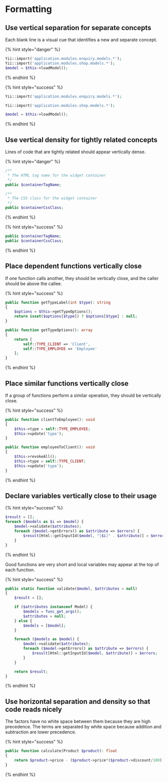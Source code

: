 # Formatting

## Use vertical separation for separate concepts

Each blank line is a visual cue that identifies a new and separate concept.

{% hint style="danger" %}
```php
Yii::import('application.modules.enquiry.models.*');
Yii::import('application.modules.shop.models.*');
$model = $this->loadModel();
```
{% endhint %}

{% hint style="success" %}
```php
Yii::import('application.modules.enquiry.models.*');

Yii::import('application.modules.shop.models.*');

$model = $this->loadModel();
```
{% endhint %}

## Use vertical density for tightly related concepts

Lines of code that are tightly related should appear vertically dense.

{% hint style="danger" %}
```php
/**
 * The HTML tag name for the widget container
 */
public $containerTagName;

/**
 * The CSS class for the widget container
 */
public $containerCssClass;
```
{% endhint %}

{% hint style="success" %}
```php
public $containerTagName;
public $containerCssClass;
```
{% endhint %}

## Place dependent functions vertically close

If one function calls another, they should be vertically close, and the caller should be above the callee.

{% hint style="success" %}
```php
public function getTypeLabel(int $type): string
{
    $options = $this->getTypeOptions();
    return isset($options[$type]) ? $options[$type] : null;
}

public function getTypeOptions(): array
{
    return [
        self::TYPE_CLIENT => 'Client',
        self::TYPE_EMPLOYEE => 'Employee'
    ];
}
```
{% endhint %}

## Place similar functions vertically close

If a group of functions perform a similar operation, they should be vertically close.

{% hint style="success" %}
```php
public function clientToEmployee(): void
{
    $this->type = self::TYPE_EMPLOYEE;
    $this->update('type');
}

public function employeeToClient(): void
{
    $this->revokeAll();
    $this->type = self::TYPE_CLIENT;
    $this->update('type');
}
```
{% endhint %}

## Declare variables vertically close to their usage

{% hint style="success" %}
```php
$result = [];
foreach ($models as $i => $model) {
    $model->validate($attributes);
    foreach ($model->getErrors() as $attribute => $errors) {
        $result[Html::getInputId($model, "[$i]" . $attribute)] = $errors;
    }
}
```
{% endhint %}

Good functions are very short and local variables may appear at the top of each function.

{% hint style="success" %}
```php
public static function validate($model, $attributes = null)
{
    $result = [];

    if ($attributes instanceof Model) {
        $models = func_get_args();
        $attributes = null;
    } else {
        $models = [$model];
    }

    foreach ($models as $model) {
        $model->validate($attributes);
        foreach ($model->getErrors() as $attribute => $errors) {
            $result[Html::getInputId($model, $attribute)] = $errors;
        }
    }

    return $result;
}
```
{% endhint %}

## Use horizontal separation and density so that code reads nicely

The factors have no white space between them because they are high precedence. The terms are separated by white space because addition and subtraction are lower precedence.

{% hint style="success" %}
```php
public function calculate(Product $product): float
{
    return $product->price - ($product->price*($product->discount/100));
}
```
{% endhint %}



